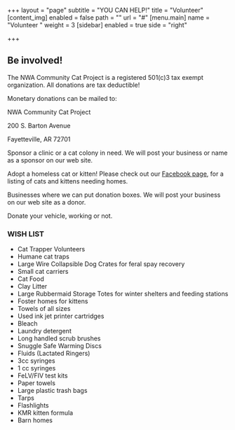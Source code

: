 +++
layout = "page"
subtitle = "YOU CAN HELP!"
title = "Volunteer"
[content_img]
enabled = false
path = ""
url = "#"
[menu.main]
name = "Volunteer "
weight = 3
[sidebar]
enabled = true
side = "right"

+++
## **Be involved!**

The NWA Community Cat Project is a registered 501(c)3 tax exempt organization. All donations are tax deductible!

Monetary donations can be mailed to:

NWA Community Cat Project

200 S. Barton Avenue

Fayetteville, AR 72701

Sponsor a clinic or a cat colony in need. We will post your business or name as a sponsor on our web site.

Adopt a homeless cat or kitten! Please check out our [Facebook page](https://www.facebook.com/nwacommunitycatproject/), for a listing of cats and kittens needing homes.

Businesses where we can put donation boxes. We will post your business on our web site as a donor.

Donate your vehicle, working or not.

### **WISH LIST**

* Cat Trapper Volunteers
* Humane cat traps
* Large Wire Collapsible Dog Crates for feral spay recovery
* Small cat carriers
* Cat Food
* Clay Litter
* Large Rubbermaid Storage Totes for winter shelters and feeding stations
* Foster homes for kittens
* Towels of all sizes
* Used ink jet printer cartridges
* Bleach
* Laundry detergent
* Long handled scrub brushes
* Snuggle Safe Warming Discs
* Fluids (Lactated Ringers)
* 3cc syringes
* 1 cc syringes
* FeLV/FIV test kits
* Paper towels
* Large plastic trash bags
* Tarps
* Flashlights
* KMR kitten formula
* Barn homes